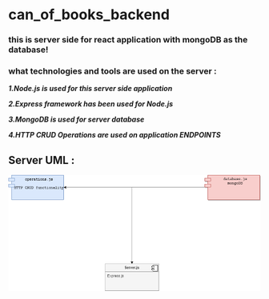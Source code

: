# can_of_books_backend

### this is server side for react application with mongoDB as the database!

### what technologies and tools are used on the server  :

***1.Node.js is used for this server side application***

***2.Express framework has been used for Node.js***

***3.MongoDB is used for server database***

***4.HTTP CRUD Operations are used on application ENDPOINTS***

## Server UML :

![uml](imgUml.png)
